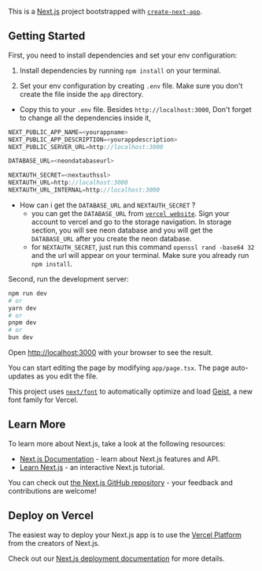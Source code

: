 This is a [Next.js](https://nextjs.org) project bootstrapped with [`create-next-app`](https://nextjs.org/docs/app/api-reference/cli/create-next-app).

## Getting Started

First, you need to install dependencies and set your env configuration:

1. Install dependencies by running ```npm install``` on your terminal.

2. Set your env configuration by creating `.env` file. Make sure you don't create the file inside the `app` directory.
- Copy this to your `.env` file. Besides `http://localhost:3000`, Don't forget to change all the dependencies inside it,
  
```c
NEXT_PUBLIC_APP_NAME=<yourappname>
NEXT_PUBLIC_APP_DESCRIPTION=<yourappdescription>
NEXT_PUBLIC_SERVER_URL=http://localhost:3000

DATABASE_URL=<neondatabaseurl>

NEXTAUTH_SECRET=<nextauthssl>
NEXTAUTH_URL=http://localhost:3000
NEXTAUTH_URL_INTERNAL=http://localhost:3000
```

- How can i get the `DATABASE_URL` and `NEXTAUTH_SECRET` ?
  - you can get the `DATABASE_URL` from [`vercel website`](https://vercel.com/). Sign your account to vercel and go to the storage navigation. In storage section, you will see neon         database and you will get the `DATABASE_URL` after you create the neon database.
  - for `NEXTAUTH_SECRET`, just run this command `openssl rand -base64 32` and the url will appear on your terminal. Make sure you already run `npm install`.

Second, run the development server:

```bash
npm run dev
# or
yarn dev
# or
pnpm dev
# or
bun dev
```

Open [http://localhost:3000](http://localhost:3000) with your browser to see the result.

You can start editing the page by modifying `app/page.tsx`. The page auto-updates as you edit the file.

This project uses [`next/font`](https://nextjs.org/docs/app/building-your-application/optimizing/fonts) to automatically optimize and load [Geist](https://vercel.com/font), a new font family for Vercel.

## Learn More

To learn more about Next.js, take a look at the following resources:

- [Next.js Documentation](https://nextjs.org/docs) - learn about Next.js features and API.
- [Learn Next.js](https://nextjs.org/learn) - an interactive Next.js tutorial.

You can check out [the Next.js GitHub repository](https://github.com/vercel/next.js) - your feedback and contributions are welcome!

## Deploy on Vercel

The easiest way to deploy your Next.js app is to use the [Vercel Platform](https://vercel.com/new?utm_medium=default-template&filter=next.js&utm_source=create-next-app&utm_campaign=create-next-app-readme) from the creators of Next.js.

Check out our [Next.js deployment documentation](https://nextjs.org/docs/app/building-your-application/deploying) for more details.
